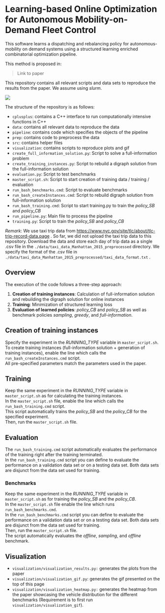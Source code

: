 # Learning-based Online Optimization for Autonomous Mobility-on-Demand Fleet Control

This software learns a dispatching and rebalancing policy for autonomous-mobility on demand systems using a structured learning enriched combinatorial optimization pipeline.

This method is proposed in:
> Link to paper


This repository contains all relevant scripts and data sets to reproduce the results from the paper. We assume using *slurm*.

![](./visualization/movie_numVeh300_09-10.gif)


The structure of the repository is as follows:
- `cplusplus`: contains a C++ interface to run computationally intensive functions in C++
- `data`: contains all relevant data to reproduce the data
- `pipeline`: contains code which specifies the objects of the pipeline
- `prep`: contains code to preprocess the data
- `src`: contains helper files
- `visualization`: contains scripts to reproduce plots and gif
- `create_full_information_solution.py`: Script to solve a full-information problem
- `create_training_instances.py`: Script to rebuild a digraph solution from the full-information solution
- `evaluation.py`: Script to test benchmarks
- `master_script.sh`: Script to start creation of training data / training / evaluation
- `run_bash_benchmarks.cmd`: Script to evaluate benchmarks
- `run_bash_createInstances.cmd`: Script to rebuild digraph solution from full-information solution
- `run_bash_training.cmd`: Script to start training.py to train the *policy_SB* and *policy_CB*
- `run_pipeline.py`: Main file to process the pipeline
- `training.py`: Script to train the *policy_SB* and *policy_CB*

*Remark*: We use taxi trip data from https://www.nyc.gov/site/tlc/about/tlc-trip-record-data.page . So far, we did not upload the taxi trip data to this repository. 
Download the data and store each day of trip data as a single .csv file in the `./data/taxi_data_Manhattan_2015_preprocessed` directory. 
We specify the format of the .csv file in `./data/taxi_data_Manhattan_2015_preprocessed/taxi_data_format.txt` .

## Overview
The execution of the code follows a three-step approach:
1. **Creation of training instances**: Calculation of full-information solution and rebuilding the digraph solution for online instances
2. **Training**: Minimization of structured learning loss
3. **Evaluation of learned policies**: *policy_CB* and *policy_SB* as well as benchmark policies *sampling*, *greedy*, and *full-information*.


## Creation of training instances
Specify the experiment in the *RUNNING_TYPE* variable in `master_script.sh`.  
To create training instances (full-information solution + generation of training instances), enable the line which calls the `run_bash_createInstances.cmd` script.  
All pre-specified parameters match the parameters used in the paper.  

## Training
Keep the same experiment in the *RUNNING_TYPE* variable in `master_script.sh` as for calculating the training instances.  
In the `master_script.sh` file, enable the line which calls the `run_bash_training.cmd` script.  
This script automatically trains the *policy_SB* and the *policy_CB* for the specified experiment.  
Then, run the `master_script.sh` file.

## Evaluation
The `run_bash_training.cmd` script automatically evaluates the performance of the training right after the training terminated.  
In the `run_bash_training.cmd` script you can define to evaluate the performance on a validation data set or on a testing data set. Both data sets are disjunct from the data set used for training.  

### Benchmarks
Keep the same experiment in the *RUNNING_TYPE* variable in `master_script.sh` as for training the *policy_SB* and the *policy_CB*.  
In the `master_script.sh` file enable the line which runs `run_bash_benchmarks.cmd`.  
In the `run_bash_benchmarks.cmd` script you can define to evaluate the performance on a validation data set or on a testing data set. Both data sets are disjunct from the data set used for training.  
Then, run the `master_script.sh` file.  
The script automatically evaluates the *offline*, *sampling*, and *offline* benchmark.  


## Visualization
- `visualization/visualization_results.py:` generates the plots from the paper
- `visualization/visualization_gif.py`: generates the gif presented on the top of this page
- `visualization/visualization_heatmap.py:` generates the heatmap from the paper showcasing the vehicle distribution for the different benchmarks (Requirement is to first run `visualization/visualization_gif`).
